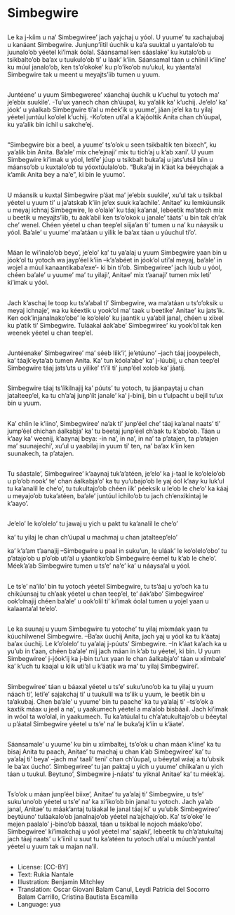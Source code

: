 # Simbegwire

##
Le ka j-kíim u na’ Simbegwiree’ jach yajchaj u yóol. U yuume’ tu xachajubaj u kanáant Simbegwire. Junjunp’íitil úuchik u ka’a suuktal u yantalo’ob tu juunalo’ob yéetel ki’imak óolal. Sáansamal ken sáaslake’ ku kutalo’ob u tsikbalto’ob ba’ax u tuukulo’ob ti’ u láak’ k’iin. Sáansamal táan u chíinil k’iine’ ku múul janalo’ob, ken ts’o’okoke’ ku p’o’iko’ob nu’ukul, ku yáanta’al Simbegwire tak u meent u meyajts’íib tumen u yuum.

##
Juntéene’ u yuum Simbegweree’ xáanchaj úuchik u k’uchul tu yotoch ma’ je’ebix suukile’. -Tu’ux yanech chan ch’úupal, ku ya’alik ka’ k’uchij. Je’elo’ ka’ jóok’ u yáalkab Simbegwire ti’al u méek’ik u yuume’, jáan je’el ka tu yilaj yéetel juntúul ko’olel k’uchij. -Ko’oten uti’al a k’ajóoltik Anita chan ch’úupal, ku ya’alik bin ichil u sakche’ej.

##
“Simbegwire bix a beel, a yuume’ ts’o’ok u seen tsikbaltik ten bixech”, ku ya’alik bin Anita. Ba’ale’ mix che’ejnaji’ mix tu tich’aj u k’ab xani’. U yuum Simbegwire ki’imak u yóol, leti’e’ júup u tsikbalt buka’aj u jats’utsil bíin u máanso’ob u kuxtalo’ob tu yóoxtúulalo’ob. “Buka’aj in k’áat ka béeychajak a k’amik Anita bey a na’e”, ki bin le yuumo’.

##
U máansik u kuxtal Simbegwire p’áat ma’ je’ebix suukile’, xu’ul tak u tsikbal yéetel u yuum ti’ u ja’atskab k’iin je’ex suuk ka’achile’. Anitae’ ku lemkúunsik u meyaj ichnaj Simbegwire, le o’olale’ ku táaj ka’anal, lebeetik ma’atech mix u beetik u meyajts’íib, tu áak’abil ken ts’o’okok u janale’ táats’ u bin tak ch’ak che’ wenel. Chéen yéetel u chan teep’el síija’an ti’ tumen u na’ ku náaysik u yóol. Ba’ale’ u yuume’ ma’atáan u yilik le ba’ax táan u yúuchul ti’o’.

##
Máan le wi’inalo’ob beyo’, je’elo’ ka’ tu ya’alaj u yuum Simbegwire yaan bin u jóok’ol tu yotoch wa jayp’éel k’iin –k’a’abéet in jóok’ol uti’al meyaj, ba’ale’ in wojel a múul kanaantikaba’exe’- ki bin ti’ob. Simbegwiree’ jach lúub u yóol, chéen ba’ale’ u yuume’ ma’ tu yilaji’, Anitae’ mix t’aanaji’ tumen mix leti’ ki’imak u yóol.

##
Jach k’aschaj le toop ku ts’a’abal ti’ Simbegwire, wa ma’atáan u ts’o’oksik u meyaj ichnaje’, wa ku kéextik u yook’ol ma’ taak u beetike’ Anitae’ ku jats’ik. Ken ook’injanalnako’obe’ le ko’olelo’ ku jaantik u ya’abil janal, chéen u xiixel ku p’atik ti’ Simbegwire. Tuláakal áak’abe’ Simbegwiree’ ku yook’ol tak ken weenek yéetel u chan teep’el.

##
Juntéenake’ Simbegwiree’ ma’ séeb líik’i’, je’etúuno’ –jach táaj jooypelech, ka’ táajk’eyta’ab tumen Anita. Ka’ tun kóola’abe’ ka’ j-lúubij, u chan teep’el Simbegwire táaj jats’uts u yilike’ t’i’il ti’ junp’éel xolob ka’ jáatij.

##
Simbegwire táaj ts’íikilnajij ka’ púuts’ tu yotoch, tu jáanpaytaj u chan jatalteep’el, ka tu ch’a’aj junp’íit janale’ ka’ j-binij, bin u t’ulpacht u bejil tu’ux bin u yuum.

##
Ka’ chíin le k’iino’, Simbegwiree’ na’ak ti’ junp’éel che’ táaj ka’anal naats’ ti’ jump’éel chichan áalkabja’ ka’ tu beetaj junp’éel ch’aak tu k’abo’ob. Táan u k’aay ka’ weenij, k’aaynaj beya: -in na’, in na’, in na’ ta p’atajen, ta p’atajen ma’ suunajechi’, xu’ul u yaabilaj in yuum ti’ ten, na’ ba’ax k’iin ken suunakech, ta p’atajen.

##
Tu sáastale’, Simbegwiree’ k’aaynaj tuk’a’atéen, je’elo’ ka j-taal le ko’olelo’ob u p’o’ob nook’ te’ chan áalkabja’o’ ka tu yu’ubajo’ob le yaj óol k’aay ku luk’ul tu ka’analil le che’o’, tu tukultajo’ob chéen iik’ péeksik u le’ob le che’o’ ka káaj u meyajo’ob tuka’atéen, ba’ale’ juntúul ichilo’ob tu jach ch’enxikintaj le k’aayo’.

##
Je’elo’ le ko’olelo’ tu jawaj u yich u pakt tu ka’analil le che’o’

ka’ tu yilaj le chan ch’úupal u machmaj u chan jatalteep’elo’

ka’ k’a’am t’aanajij –Simbegwire u paal in suku’un, le uláak’ le ko’olelo’obo’ tu p’atajo’ob u p’o’ob uti’al u yáantiko’ob Simbegwire éemel tu k’ab le che’o’. Méek’a’ab Simbegwire tumen u ts’e’ na’e’ ka’ u náaysa’al u yóol.

##
Le ts’e’ na’ilo’ bin tu yotoch yéetel Simbegwire, tu ts’áaj u yo’och ka tu chikúunsaj tu ch’aak yéetel u chan teep’el, te’ áak’abo’ Simbegwiree’ ook’olnajij chéen ba’ale’ u ook’olil ti’ ki’imak óolal tumen u yojel yaan u kalaanta’al te’elo’.

##
Le ka suunaj u yuum Simbegwire tu yotoche’ tu yilaj mixmáak yaan tu kúuchilwenel Simbegwire. –Ba’ax úuchij Anita, jach yaj u yóol ka tu k’áataj ba’ax úuchij. Le k’o’olelo’ tu ya’alaj j-púuts’ Simbegwire. –In k’áat ka’ach ka u yu’ub in t’aan, chéen ba’ale’ mij jach máan in k’ab tu yéetel, ki bin. U yuum Simbegwiree’ j-jóok’ij ka j-bin tu’ux yaan le chan áalkabja’o’ táan u xíimbale’ ka’ k’uch tu kaajal u kiik uti’al u k’áatik wa ma’ tu yilaj Simbegwirei’.

##
Simbegwiree’ táan u báaxal yéetel u ts’e’ suku’uno’ob ka tu yilaj u yuum náach ti’, leti’e’ sajakchaj ti’ u tuukulil wa ts’íik u yuum, le beetik bin u ta’akubaj. Chen ba’ale’ u yuume’ bin tu paache’ ka tu ya’alaj ti’ –ts’o’ok a kaxtik máax u jeel a na’, u yaakumech yéetel a ma’alob bisbáail. Jach ki’imak in wóol ta wo’olal, in yaakumech. Tu ka’atúulal tu ch’a’atukultajo’ob u béeytal u p’áatal Simbegwire yéetel u ts’e’ na’ le buka’aj k’iin u k’áate’.

##
Sáansamale’ u yuume’ ku bin u xíimbaltej, ts’o’ok u chan máan k’iine’ ka tu bisaj Anita tu paach, Anitae’ tu machaj u chan k’ab Simbegwiree’ ka’ tu ya’alaj ti’ beya’ –jach ma’ taali’ teni’ chan ch’úupal, u béeytal wáaj a tu’ubsik le ba’ax úucho’. Simbegwiree’ tu jan paktaj u yich u yuume’ chíika’an u yich táan u tuukul. Beytuno’, Simbegwire j-náats’ tu yiknal Anitae’ ka’ tu méek’aj.

##
Ts’o’ok u máan junp’éel biixe’, Anitae’ tu ya’alaj ti’ Simbegwire, u ts’e’ suku’uno’ob yéetel u ts’e’ na’ ka xi’iko’ob bin janal tu yotoch. Jach ya’ab janal, Anitae’ tu máak’antaj tuláakal le janal táaj ki’ u yu’ubik Simbegwireo’ beytúuno’ tuláakalo’ob janalnajo’ob yéetel na’ajchajo’ob. Ka’ ts’o’oke’ le mejen paalalo’ j-bino’ob báaxal, táan u tsikbal le nojoch máako’obo’. Simbegwiree’ ki’imakchaj u yóol yéetel ma’ sajaki’, lebeetik tu ch’a’atukultaj jach táaj naats’ u k’iinil u suut tu ka’atéen tu yotoch uti’al u múuch’yantal yéetel u yuum tak u majan na’il.

##
* License: [CC-BY]
* Text: Rukia Nantale
* Illustration: Benjamin Mitchley
* Translation: Oscar Giovani Balam Canul, Leydi Patricia del Socorro Balam Carrillo, Cristina Bautista Escamilla
* Language: yua

